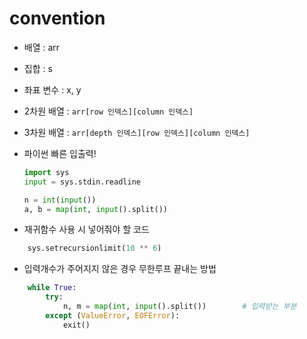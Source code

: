 # convention
- 배열 : arr
- 집합 : s
- 좌표 변수 : x, y

- 2차원 배열 : `arr[row 인덱스][column 인덱스]`
- 3차원 배열 : `arr[depth 인덱스][row 인덱스][column 인덱스]`


- 파이썬 빠른 입출력!
  ```python
  import sys
  input = sys.stdin.readline
  
  n = int(input())
  a, b = map(int, input().split())
  ```

- 재귀함수 사용 시 넣어줘야 할 코드
```python
    sys.setrecursionlimit(10 ** 6)
```

- 입력개수가 주어지지 않은 경우 무한루프 끝내는 방법
```python
    while True:
        try:
            n, m = map(int, input().split())        # 입력받는 부분
        except (ValueError, EOFError):
            exit()
```
